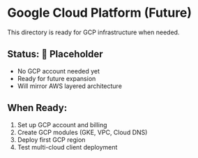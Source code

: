 # Google Cloud Platform (Future)

This directory is ready for GCP infrastructure when needed.

## Status: 🔮 Placeholder
- No GCP account needed yet  
- Ready for future expansion
- Will mirror AWS layered architecture

## When Ready:
1. Set up GCP account and billing
2. Create GCP modules (GKE, VPC, Cloud DNS)
3. Deploy first GCP region
4. Test multi-cloud client deployment
